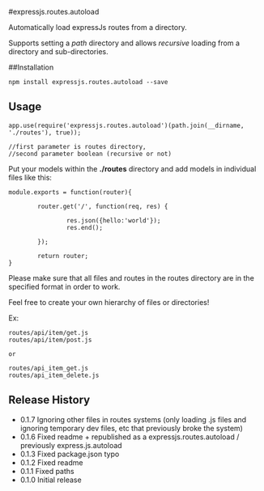 #expressjs.routes.autoload

Automatically load expressJs routes from a directory.

Supports setting a *path* directory and allows *recursive* loading from a directory and sub-directories.

##Installation

```
npm install expressjs.routes.autoload --save
```

## Usage

```
app.use(require('expressjs.routes.autoload')(path.join(__dirname, './routes'), true));

//first parameter is routes directory,
//second parameter boolean (recursive or not)

```

Put your models within the **./routes** directory and add models in individual files like this:

```
module.exports = function(router){

        router.get('/', function(req, res) {

                res.json({hello:'world'});
                res.end();

        });

        return router;
}

```

Please make sure that all files and routes in the routes directory are in the specified format in order to work.

Feel free to create your own hierarchy of files or directories!

Ex:

```
routes/api/item/get.js
routes/api/item/post.js
                
or 

routes/api_item_get.js
routes/api_item_delete.js
```

## Release History

* 0.1.7 Ignoring other files in routes systems (only loading .js files and ignoring temporary dev files, etc that previously broke the system)
* 0.1.6 Fixed readme + republished as a expressjs.routes.autoload / previously express.js.autoload
* 0.1.3 Fixed package.json typo
* 0.1.2 Fixed readme
* 0.1.1 Fixed paths
* 0.1.0 Initial release